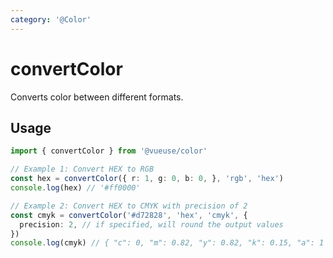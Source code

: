 ```yaml
---
category: '@Color'
---
```


# convertColor

Converts color between different formats.

## Usage

```ts
import { convertColor } from '@vueuse/color'

// Example 1: Convert HEX to RGB
const hex = convertColor({ r: 1, g: 0, b: 0, }, 'rgb', 'hex')
console.log(hex) // '#ff0000'

// Example 2: Convert HEX to CMYK with precision of 2
const cmyk = convertColor('#d72828', 'hex', 'cmyk', {
  precision: 2, // if specified, will round the output values
})
console.log(cmyk) // { "c": 0, "m": 0.82, "y": 0.82, "k": 0.15, "a": 1 }
```
